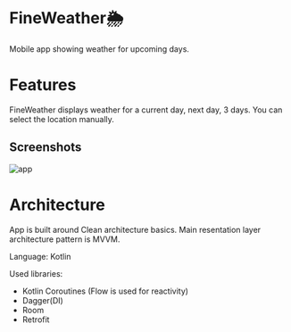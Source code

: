 # FineWeather🌦️
Mobile app showing weather for upcoming days.<br>
# Features
FineWeather displays weather for a current day, next day, 3 days. You can select the location manually.
## Screenshots
![app](https://github.com/viktorger/FineWeather/assets/91619570/91682ae0-9a97-4bef-b979-62c869085c1e)
# Architecture
<p>App is built around Clean architecture basics. Main resentation layer architecture pattern is MVVM.</p>
<p>Language: Kotlin</p>
<p>Used libraries:</p>
<ul>
  <li>Kotlin Coroutines (Flow is used for reactivity)</li>
  <li>Dagger(DI)</li>
  <li>Room</li>
  <li>Retrofit</li>
</ul>
